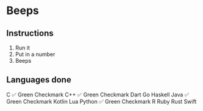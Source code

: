 # Beeps

## Instructions
1. Run it
2. Put in a number
3. Beeps

## Languages done
C &#x2705; Green Checkmark
C++ &#x2705; Green Checkmark
Dart 
Go 
Haskell 
Java &#x2705; Green Checkmark
Kotlin 
Lua 
Python &#x2705; Green Checkmark
R 
Ruby 
Rust 
Swift 